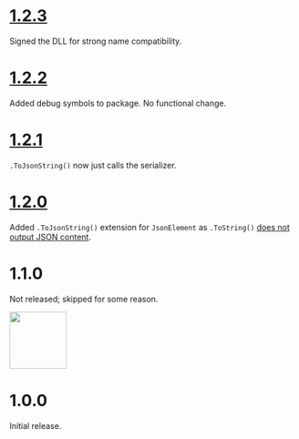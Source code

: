 # [1.2.3](https://github.com/gregsdennis/json-everything/pull/61)

Signed the DLL for strong name compatibility.

# [1.2.2](https://github.com/gregsdennis/json-everything/pull/45)

Added debug symbols to package.  No functional change.

# [1.2.1](https://github.com/gregsdennis/json-everything/pull/24)

`.ToJsonString()` now just calls the serializer.

# [1.2.0](https://github.com/gregsdennis/json-everything/pull/24)

Added `.ToJsonString()` extension for `JsonElement` as `.ToString()` [does not output JSON content](https://github.com/dotnet/runtime/issues/42502).

# 1.1.0

Not released; skipped for some reason.

<img src="https://i.imgflip.com/1myuho.jpg" style="height:100px"></img>

# 1.0.0

Initial release.